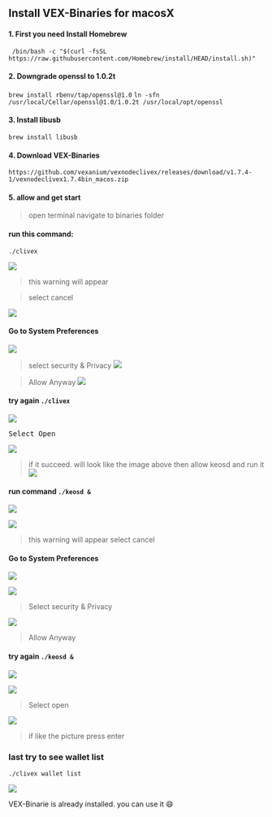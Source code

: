 ## Install VEX-Binaries for macosX

#### 1. First you need Install Homebrew
` /bin/bash -c "$(curl -fsSL https://raw.githubusercontent.com/Homebrew/install/HEAD/install.sh)"`

#### 2. Downgrade openssl to 1.0.2t
`brew install rbenv/tap/openssl@1.0`
`ln -sfn /usr/local/Cellar/openssl@1.0/1.0.2t /usr/local/opt/openssl`

#### 3. Install libusb
`brew install libusb`

#### 4. Download VEX-Binaries
`https://github.com/vexanium/vexnodeclivex/releases/download/v1.7.4-1/vexnodeclivex1.7.4bin_macos.zip`

#### 5. allow and get start
> open terminal
> navigate to binaries folder

#### run this command:
`./clivex`

![](https://github.com/vexanium/vexnodeclivex/blob/master/VEX-Binaries_MacosX_documentation/Image/Screen%20Shot%202021-03-23%20at%2017.56.53.png?raw=true)

> this warning will appear

> select cancel

![](https://github.com/vexanium/vexnodeclivex/blob/master/VEX-Binaries_MacosX_documentation/Image/Screen%20Shot%202021-03-23%20at%2016.58.04.png?raw=true)


#### Go to System Preferences

![](https://github.com/vexanium/vexnodeclivex/blob/master/VEX-Binaries_MacosX_documentation/Image/Screen%20Shot%202021-03-23%20at%2016.58.17.png?raw=true)

> select security & Privacy
![](https://github.com/vexanium/vexnodeclivex/blob/master/VEX-Binaries_MacosX_documentation/Image/Screen%20Shot%202021-03-23%20at%2017.32.16.png?raw=true)

> Allow Anyway
![](https://github.com/vexanium/vexnodeclivex/blob/master/VEX-Binaries_MacosX_documentation/Image/Screen%20Shot%202021-03-23%20at%2016.58.22.png?raw=true)



#### try again `./clivex`

![](https://github.com/vexanium/vexnodeclivex/blob/master/VEX-Binaries_MacosX_documentation/Image/Screen%20Shot%202021-03-23%20at%2017.56.53.png?raw=true)


<pre>Select Open</pre>
![](https://github.com/vexanium/vexnodeclivex/blob/master/VEX-Binaries_MacosX_documentation/Image/Screen%20Shot%202021-03-23%20at%2016.59.05.png?raw=true)


> if it succeed. will look like the image above
> then allow keosd and run it
![](https://github.com/vexanium/vexnodeclivex/blob/master/VEX-Binaries_MacosX_documentation/Image/Screen%20Shot%202021-03-23%20at%2017.45.32.png?raw=true)

#### run command `./keosd &`

![](https://github.com/vexanium/vexnodeclivex/blob/master/VEX-Binaries_MacosX_documentation/Image/Screen%20Shot%202021-03-23%20at%2017.57.08.png?raw=true)

![](https://github.com/vexanium/vexnodeclivex/blob/master/VEX-Binaries_MacosX_documentation/Image/Screen%20Shot%202021-03-23%20at%2017.00.06.png?raw=true)
> this warning will appear
> select cancel

#### Go to System Preferences

![](https://github.com/vexanium/vexnodeclivex/blob/master/VEX-Binaries_MacosX_documentation/Image/Screen%20Shot%202021-03-23%20at%2016.58.17.png?raw=true)



![](https://github.com/vexanium/vexnodeclivex/blob/master/VEX-Binaries_MacosX_documentation/Image/Screen%20Shot%202021-03-23%20at%2017.32.16.png?raw=true)
> Select security & Privacy




![](https://github.com/vexanium/vexnodeclivex/blob/master/VEX-Binaries_MacosX_documentation/Image/Screen%20Shot%202021-03-23%20at%2017.00.30.png?raw=true)
> Allow Anyway

#### try again `./keosd &`

![](https://github.com/vexanium/vexnodeclivex/blob/master/VEX-Binaries_MacosX_documentation/Image/Screen%20Shot%202021-03-23%20at%2017.57.08.png?raw=true)

![](https://github.com/vexanium/vexnodeclivex/blob/master/VEX-Binaries_MacosX_documentation/Image/Screen%20Shot%202021-03-23%20at%2017.00.45.png?raw=true)
>Select open

![](https://github.com/vexanium/vexnodeclivex/blob/master/VEX-Binaries_MacosX_documentation/Image/Screen%20Shot%202021-03-23%20at%2017.58.07.png?raw=true)
>if like the picture press enter

### last try to see wallet list

`./clivex wallet list`

![](https://github.com/vexanium/vexnodeclivex/blob/master/VEX-Binaries_MacosX_documentation/Image/Screen%20Shot%202021-03-23%20at%2017.58.41.png?raw=true)

VEX-Binarie is already installed. you can use it :smile:

